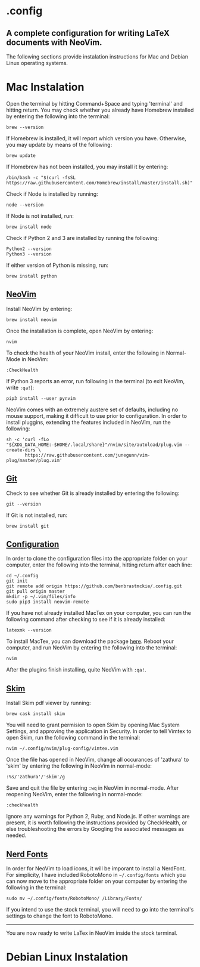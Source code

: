 # .config
A complete configuration for writing LaTeX documents with NeoVim.
---
The following sections provide instalation instructions for Mac and Debian Linux operating systems.
# Mac Instalation
Open the terminal by hitting Command+Space and typing 'terminal' and hitting return.
You may check whether you already have Homebrew installed by entering the following into the terminal:
```
brew --version
```
If Homebrew is installed, it will report which version you have.
Otherwise, you may update by means of the following:
```
brew update
```
If Homebrew has not been installed, you may install it by entering:
```
/bin/bash -c "$(curl -fsSL https://raw.githubusercontent.com/Homebrew/install/master/install.sh)"
```
Check if Node is installed by running:
```
node --version
```
If Node is not installed, run:
```
brew install node
```
Check if Python 2 and 3 are installed by running the following:
```
Python2 --version
Python3 --version
```
If either version of Python is missing, run:
```
brew install python
```
## [NeoVim](https://neovim.io/)
Install NeoVim by entering:
```
brew install neovim
```
Once the installation is complete, open NeoVim by entering:
```
nvim
```
To check the health of your NeoVim install, enter the following in Normal-Mode in NeoVim:
```
:CheckHealth
```
If Python 3 reports an error, run following in the terminal (to exit NeoVim, write `:qa!`):
```
pip3 install --user pynvim
```
NeoVim comes with an extremely austere set of defaults, including no mouse support, making it difficult to use prior to configuration.
In order to install pluggins, extending the features included in NeoVim, run the following:
```
sh -c 'curl -fLo "${XDG_DATA_HOME:-$HOME/.local/share}"/nvim/site/autoload/plug.vim --create-dirs \
       https://raw.githubusercontent.com/junegunn/vim-plug/master/plug.vim'
```
## [Git](https://git-scm.com/)
Check to see whether Git is already installed by entering the following:
```
git --version
```
If Git is not installed, run:
```
brew install git
```
## [Configuration](https://github.com/benbrastmckie/.config)
In order to clone the configuration files into the appropriate folder on your computer, enter the following into the terminal, hitting return after each line:
```
cd ~/.config
git init
git remote add origin https://github.com/benbrastmckie/.config.git
git pull origin master
mkdir -p ~/.vim/files/info
sudo pip3 install neovim-remote
```
If you have not already installed MacTex on your computer, you can run the following command after checking to see if it is already installed:
```
latexmk --version
```
To install MacTex, you can download the package [here](https://www.tug.org/mactex/).
Reboot your computer, and run NeoVim by entering the following into the terminal:
```
nvim
```
After the plugins finish installing, quite NeoVim with `:qa!`.

## [Skim](https://skim-app.sourceforge.io/)
Install Skim pdf viewer by running:
```
brew cask install skim
```
You will need to grant permision to open Skim by opening Mac System Settings, and approving the application in Security.
In order to tell Vimtex to open Skim, run the following command in the terminal:
```
nvim ~/.config/nvim/plug-config/vimtex.vim
```
Once the file has opened in NeoVim, change all occurances of 'zathura' to 'skim' by entering the following in NeoVim in normal-mode:
```
:%s/'zathura'/'skim'/g
```
Save and quit the file by entering `:wq` in NeoVim in normal-mode.
After reopening NeoVim, enter the following in normal-mode:
```
:checkhealth
```
Ignore any warnings for Python 2, Ruby, and Node.js.
If other warnings are present, it is worth following the instructions provided by CheckHealth, or else troubleshooting the errors by Googling the associated messages as needed.

## [Nerd Fonts](https://github.com/ryanoasis/nerd-fonts)
In order for NeoVim to load icons, it will be imporant to install a NerdFont.
For simplicity, I have included RobotoMono in `~/.config/fonts` which you can now move to the appropriate folder on your computer by entering the following in the terminal:
```
sudo mv ~/.config/fonts/RobotoMono/ /Library/Fonts/
```
If you intend to use the stock terminal, you will need to go into the terminal's settings to change the font to RobotoMono.

---
You are now ready to write LaTex in NeoVim inside the stock terminal.

# Debian Linux Instalation

